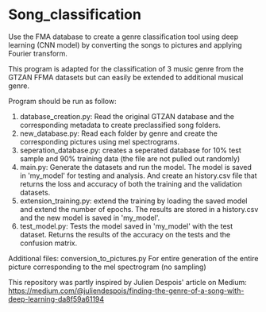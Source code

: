 # Song_classification

Use the FMA database to create a genre classification tool using deep learning (CNN model) by converting the songs to pictures and applying Fourier transform.

This program is adapted for the classification of 3 music genre from the GTZAN FFMA datasets but can easily be extended to additional musical genre. 

Program should be run as follow:
1) database_creation.py: Read the original GTZAN database and the corresponding metadata to create preclassified song folders.
2) new_database.py: Read each folder by genre and create the corresponding pictures using mel spectrograms.
3) seperation_database.py: creates a seperated database for 10% test sample and 90% training data (the file are not pulled out randomly)
4) main.py: Generate the datasets and run the model. The model is saved in 'my_model' for testing and analysis. And create an history.csv file that returns the loss and accuracy of both the training and the validation datasets.
5) extension_training.py: extend the training by loading the saved model and extend the number of epochs. The results are stored in a history.csv and the new model is saved in 'my_model'.
6) test_model.py: Tests the model saved in 'my_model' with the test dataset. Returns the results of the accuracy on the tests and the confusion matrix. 



Additional files: conversion_to_pictures.py For entire generation of the entire picture corresponding to the mel spectrogram (no sampling)


This repository was partly inspired by Julien Despois' article on Medium: https://medium.com/@juliendespois/finding-the-genre-of-a-song-with-deep-learning-da8f59a61194
